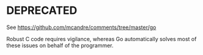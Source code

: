 # DEPRECATED

See https://github.com/mcandre/comments/tree/master/go

Robust C code requires vigilance, whereas Go automatically solves most of these issues on behalf of the programmer.

